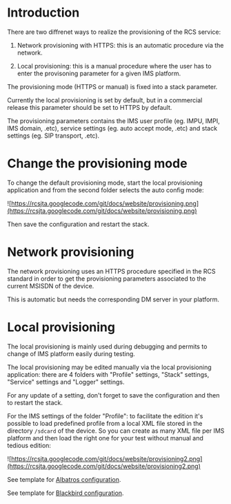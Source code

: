# Introduction #

There are two diffrenet ways to realize the provisioning of the RCS service:

1) Network provisioning with HTTPS: this is an automatic procedure via the network.

2) Local provisioning: this is a manual procedure where the user has to enter the provisoning parameter for a given IMS platform.

The provisioning mode (HTTPS or manual) is fixed into a stack parameter.

Currently the local provisioning is set by default, but in a commercial release this parameter should be set to HTTPS by default.

The provisioning parameters contains the IMS user profile (eg. IMPU, IMPI, IMS domain, .etc), service settings (eg. auto accept mode, .etc) and stack settings (eg. SIP transport, .etc).


# Change the provisioning mode #

To change the default provisioning mode, start the local provisioning application and from the second folder selects the auto config mode:

![https://rcsjta.googlecode.com/git/docs/website/provisioning.png](https://rcsjta.googlecode.com/git/docs/website/provisioning.png)

Then save the configuration and restart the stack.

# Network provisioning #

The network provisioning uses an HTTPS procedure specified in the RCS standard in order to get the provisioning parameters associated to the current MSISDN of the device.

This is automatic but needs the corresponding DM server in your platform.


# Local provisioning #

The local provisioning is mainly used during debugging and permits to change of IMS platform easily during testing.

The local provisioning may be edited manually via the local provisioning application: there are 4 folders with "Profile" settings, "Stack" settings, "Service" settings and "Logger" settings.

For any update of a setting, don't forget to save the configuration and then to restart the stack.

For the IMS settings of the folder "Profile": to facilitate the edition  it's possible to load predefined profile from a local XML file stored in the directory `/sdcard` of the device. So you can create as many XML file per IMS platform and then load the right one for your test without manual and tedious edition:

![https://rcsjta.googlecode.com/git/docs/website/provisioning2.png](https://rcsjta.googlecode.com/git/docs/website/provisioning2.png)

See template for [Albatros configuration](https://github.com/android-rcs/rcsjta/blob/master/data/provisioning_templates/albatros/template-ota_config-Albatros.xml).

See template for [Blackbird configuration](https://github.com/android-rcs/rcsjta/blob/master/data/provisioning_templates/blackbird/template_config-Blackbird.xml).
